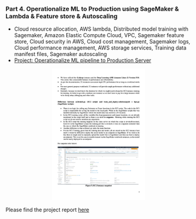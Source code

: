 ### Part 4. Operationalize ML to Production using SageMaker & Lambda & Feature store & Autoscaling
 - Cloud resource allocation, AWS lambda, Distributed model training with Sagemaker, Amazon Elastic Compute Cloud, VPC, Sagemaker feature store, Cloud security in AWS, Cloud cost management, Sagemaker logs, Cloud performance management, AWS storage services, Training data manifest files, Sagemaker autoscaling
 - [Project: Operationalize ML pipeline to Production Server](https://github.com/Ting-DS/AWS-Machine-Learning-Engineer-Nanodegree/tree/main/Operationalize-ML-AWS-Lambda-Production)

<div align="center">
  <img src="https://github.com/Ting-DS/AWS-Machine-Learning-Engineer-Nanodegree/blob/main/Operationalize-ML-AWS-Lambda-Production/EC2_instance.png" width="50%">
</div>

Please find the project report [here](./writeup.pdf)
